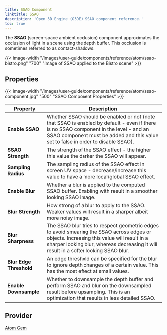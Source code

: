 ```yaml
---
title: SSAO Component
linktitle: SSAO
description: 'Open 3D Engine (O3DE) SSAO component reference.'
toc: true
---
```


The **SSAO** (screen-space ambient occlusion) component approximates the occlusion of light in a scene using the depth buffer. This occlusion is sometimes referred to as contact-shadows. 

{{< image-width "/images/user-guide/components/reference/atom/ssao-bistro.png" "700" "Image of SSAO applied to the Bistro scene" >}}

## Properties

{{< image-width "/images/user-guide/components/reference/atom/ssao-component.jpg" "500" "SSAO Component Properties" >}}

| Property | Description |
|-|-|
| **Enable SSAO** | Whether SSAO should be enabled or not (note that SSAO is enabled by default - even if there is no SSAO component in the level - and an SSAO component must be added and this value set to false in order to disable SSAO). |
| **SSAO Strength** | The strength of the SSAO effect - the higher this value the darker the SSAO will appear. |
| **Sampling Radius** | The sampling radius of the SSAO effect in screen UV space - decrease/increase this value to have a more local/global SSAO effect. |
| **Enable Blur** | Whether a blur is applied to the computed SSAO buffer. Enabling with result in a smoother looking SSAO image. |
| **Blur Strength** | How strong of a blur to apply to the SSAO. Weaker values will result in a sharper albeit more noisy image. |
| **Blur Sharpness** | The SSAO blur tries to respect geometric edges to avoid smearing the SSAO across edges or objects. Increasing this value will result in a sharper looking blur, whereas decreasing it will result in a softer looking SSAO blur. |
| **Blur Edge Threshold** | An edge threshold can be specified for the blur to ignore depth changes of a certain value. This has the most effect at small values. |
| **Enable Downsample** | Whether to downsample the depth buffer and perform SSAO and blur on the downsampled result before upsampling. This is an optimization that results in less detailed SSAO. |

## Provider ##

[Atom Gem](/docs/user-guide/gems/reference/rendering/atom/atom/)
